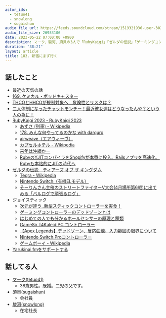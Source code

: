 ```yaml
---
actor_ids:
  - tetuo41
  - snowlong
  - sugaishun
audio_file_url: https://feeds.soundcloud.com/stream/1519321936-user-302747142-yarukinai-183-2023_05_22.mp3
audio_file_size: 26933106
date: 2023-05-22 07:00:00 +0900
description: マーク、駿河、須貝の3人で「RubyKaigi」「ゼルダの伝説」「ゲーミングコントローラー」などについて話しました。
duration: "38:21"
layout: article
title: 183. 新宿にまず行く
---
```


## 話したこと
- 最近の天気の話
- [169. ケミカル・ポッドキャスター](https://yarukinai.fm/episode/169)
- [THCOとHHCOが規制対象へ　危険性とリスクは？](https://forbesjapan.com/articles/detail/62071)
- [二人体制になったチャットモンチー！最近彼女達はどうなったんや？という人の為に！](https://renote.net/articles/6429)
- [RubyKaigi 2023 - RubyKaigi 2023](https://rubykaigi.org/2023/)
  - [あずさ (列車) - Wikipedia](https://ja.wikipedia.org/wiki/%E3%81%82%E3%81%9A%E3%81%95_(%E5%88%97%E8%BB%8A))
  - [178. みんな何やってるのかな with darquro](https://yarukinai.fm/episode/178)
  - [airweave（エアウィーヴ）](https://airweave.jp/)
  - [カプセルホテル - Wikipedia](https://ja.wikipedia.org/wiki/%E3%82%AB%E3%83%97%E3%82%BB%E3%83%AB%E3%83%9B%E3%83%86%E3%83%AB)
  - [来年は沖縄かー](https://twitter.com/sugaishun/status/1657307722847756291?s=46)
  - [RubyのYJITコンパイラをShopifyが本番に投入、Railsアプリを高速化。Rubyも本格的にJITの時代へ](https://www.publickey1.jp/blog/23/rubyyjitshpopifyrailsrubyjit.html)
- [ゼルダの伝説　ティアーズ オブ ザ キングダム](https://www.nintendo.co.jp/zelda/totk/index.html)
  - [Tegra - Wikipedia](https://en.wikipedia.org/wiki/Tegra)
  - [Nintendo Switch（有機ELモデル）](https://www.nintendo.co.jp/hardware/detail/switch-oled/index.html)
  - [そーりんさん主催のストリートファイターV大会(4月場所第6戦)に出てみる「バルログで頑張るログ」](https://www.youtube.com/live/4j6CdxkP0Is?feature=share&t=14511)
- ジョイスティック
  - [次元が違う..新型スティックコントローラーを実食！](https://youtu.be/bihTaYg8xJc?t=445)
  - [ゲーミングコントローラーのデッドゾーンとは](https://utakataworks.com/controller-dead-zone/)
  - [はじめての人でも分かるホールセンサーの原理と種類](https://emb.macnica.co.jp/articles/10315/)
  - [GameSir T4Kaleid PC コントローラー](https://www.amazon.co.jp/dp/B0C14SZG16)
  - [【Apex Legends】デッドゾーン、反応曲線、入力範囲の限界について](https://frontier9.net/apex-legends-padsetting/)
  - [Nintendo Switch Proコントローラー](https://www.nintendo.co.jp/hardware/switch/accessories/)
  - [ゲームボーイ - Wikipedia](https://ja.wikipedia.org/wiki/%E3%82%B2%E3%83%BC%E3%83%A0%E3%83%9C%E3%83%BC%E3%82%A4#:~:text=%E5%8A%A3%E3%81%A3%E3%81%A6%E3%81%84%E3%81%9F%E3%80%82-,%E6%9C%AC%E4%BD%93,%E6%94%B9%E5%AE%9A%E3%81%8C%E8%A1%8C%E3%82%8F%E3%82%8C%E3%81%9F%E3%80%82)
- [Yarukinai.fmをサポートする](https://note.com/tetuo41/circle)

## 話してる人
- [マーク(tetuo41)](https://twitter.com/tetuo41)
  - 38歳男性。既婚。二児の父です。
- [須貝(sugaishun)](https://twitter.com/sugaishun)
  - 会社員
- [駿河(snowlong)](https://twitter.com/_snowlong)
  - 在宅社長
